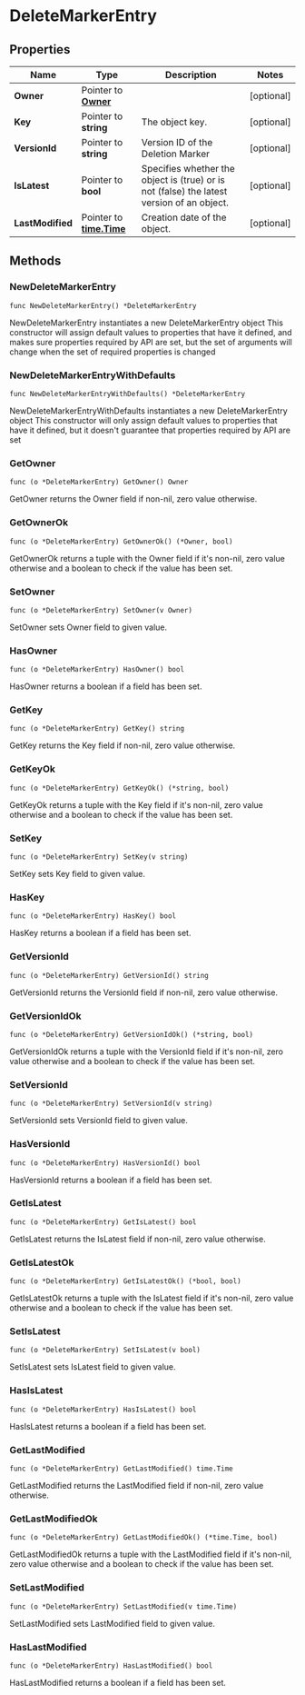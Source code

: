 # DeleteMarkerEntry

## Properties

|Name | Type | Description | Notes|
|------------ | ------------- | ------------- | -------------|
|**Owner** | Pointer to [**Owner**](Owner.md) |  | [optional] |
|**Key** | Pointer to **string** | The object key. | [optional] |
|**VersionId** | Pointer to **string** | Version ID of the Deletion Marker | [optional] |
|**IsLatest** | Pointer to **bool** | Specifies whether the object is (true) or is not (false) the latest version of an object. | [optional] |
|**LastModified** | Pointer to [**time.Time**](time.Time.md) | Creation date of the object. | [optional] |

## Methods

### NewDeleteMarkerEntry

`func NewDeleteMarkerEntry() *DeleteMarkerEntry`

NewDeleteMarkerEntry instantiates a new DeleteMarkerEntry object
This constructor will assign default values to properties that have it defined,
and makes sure properties required by API are set, but the set of arguments
will change when the set of required properties is changed

### NewDeleteMarkerEntryWithDefaults

`func NewDeleteMarkerEntryWithDefaults() *DeleteMarkerEntry`

NewDeleteMarkerEntryWithDefaults instantiates a new DeleteMarkerEntry object
This constructor will only assign default values to properties that have it defined,
but it doesn't guarantee that properties required by API are set

### GetOwner

`func (o *DeleteMarkerEntry) GetOwner() Owner`

GetOwner returns the Owner field if non-nil, zero value otherwise.

### GetOwnerOk

`func (o *DeleteMarkerEntry) GetOwnerOk() (*Owner, bool)`

GetOwnerOk returns a tuple with the Owner field if it's non-nil, zero value otherwise
and a boolean to check if the value has been set.

### SetOwner

`func (o *DeleteMarkerEntry) SetOwner(v Owner)`

SetOwner sets Owner field to given value.

### HasOwner

`func (o *DeleteMarkerEntry) HasOwner() bool`

HasOwner returns a boolean if a field has been set.

### GetKey

`func (o *DeleteMarkerEntry) GetKey() string`

GetKey returns the Key field if non-nil, zero value otherwise.

### GetKeyOk

`func (o *DeleteMarkerEntry) GetKeyOk() (*string, bool)`

GetKeyOk returns a tuple with the Key field if it's non-nil, zero value otherwise
and a boolean to check if the value has been set.

### SetKey

`func (o *DeleteMarkerEntry) SetKey(v string)`

SetKey sets Key field to given value.

### HasKey

`func (o *DeleteMarkerEntry) HasKey() bool`

HasKey returns a boolean if a field has been set.

### GetVersionId

`func (o *DeleteMarkerEntry) GetVersionId() string`

GetVersionId returns the VersionId field if non-nil, zero value otherwise.

### GetVersionIdOk

`func (o *DeleteMarkerEntry) GetVersionIdOk() (*string, bool)`

GetVersionIdOk returns a tuple with the VersionId field if it's non-nil, zero value otherwise
and a boolean to check if the value has been set.

### SetVersionId

`func (o *DeleteMarkerEntry) SetVersionId(v string)`

SetVersionId sets VersionId field to given value.

### HasVersionId

`func (o *DeleteMarkerEntry) HasVersionId() bool`

HasVersionId returns a boolean if a field has been set.

### GetIsLatest

`func (o *DeleteMarkerEntry) GetIsLatest() bool`

GetIsLatest returns the IsLatest field if non-nil, zero value otherwise.

### GetIsLatestOk

`func (o *DeleteMarkerEntry) GetIsLatestOk() (*bool, bool)`

GetIsLatestOk returns a tuple with the IsLatest field if it's non-nil, zero value otherwise
and a boolean to check if the value has been set.

### SetIsLatest

`func (o *DeleteMarkerEntry) SetIsLatest(v bool)`

SetIsLatest sets IsLatest field to given value.

### HasIsLatest

`func (o *DeleteMarkerEntry) HasIsLatest() bool`

HasIsLatest returns a boolean if a field has been set.

### GetLastModified

`func (o *DeleteMarkerEntry) GetLastModified() time.Time`

GetLastModified returns the LastModified field if non-nil, zero value otherwise.

### GetLastModifiedOk

`func (o *DeleteMarkerEntry) GetLastModifiedOk() (*time.Time, bool)`

GetLastModifiedOk returns a tuple with the LastModified field if it's non-nil, zero value otherwise
and a boolean to check if the value has been set.

### SetLastModified

`func (o *DeleteMarkerEntry) SetLastModified(v time.Time)`

SetLastModified sets LastModified field to given value.

### HasLastModified

`func (o *DeleteMarkerEntry) HasLastModified() bool`

HasLastModified returns a boolean if a field has been set.


